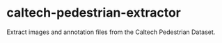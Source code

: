 # caltech-pedestrian-extractor
Extract images and annotation files from the Caltech Pedestrian Dataset.
